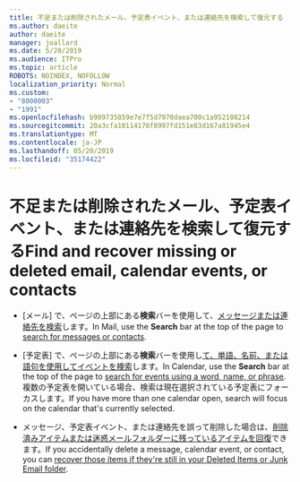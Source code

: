 ```yaml
---
title: 不足または削除されたメール、予定表イベント、または連絡先を検索して復元する
ms.author: daeite
author: daeite
manager: joallard
ms.date: 5/20/2019
ms.audience: ITPro
ms.topic: article
ROBOTS: NOINDEX, NOFOLLOW
localization_priority: Normal
ms.custom:
- "8000003"
- "1991"
ms.openlocfilehash: b909735859e7e7f5d7970daea700c1a952108214
ms.sourcegitcommit: 20a3cfa10114176f8997fd151e83d167a81945e4
ms.translationtype: MT
ms.contentlocale: ja-JP
ms.lasthandoff: 05/20/2019
ms.locfileid: "35174422"
---
```

# <a name="find-and-recover-missing-or-deleted-email-calendar-events-or-contacts"></a><span data-ttu-id="ffb07-102">不足または削除されたメール、予定表イベント、または連絡先を検索して復元する</span><span class="sxs-lookup"><span data-stu-id="ffb07-102">Find and recover missing or deleted email, calendar events, or contacts</span></span>

- <span data-ttu-id="ffb07-103">[メール] で、ページの上部にある**検索**バーを使用して、[メッセージまたは連絡先を検索](https://support.office.com/article/b27e5eb7-3255-4c61-bf16-1c6a16bc2e6b)します。</span><span class="sxs-lookup"><span data-stu-id="ffb07-103">In Mail, use the **Search** bar at the top of the page to [search for messages or contacts](https://support.office.com/article/b27e5eb7-3255-4c61-bf16-1c6a16bc2e6b).</span></span>

- <span data-ttu-id="ffb07-104">[予定表] で、ページの上部にある**検索**バーを使用し[て、単語、名前、または語句を使用してイベントを検索](https://support.office.com/article/d587aaec-fb2c-4f6f-aee1-0df1fc591477)します。</span><span class="sxs-lookup"><span data-stu-id="ffb07-104">In Calendar, use the **Search** bar at the top of the page to [search for events using a word, name, or phrase](https://support.office.com/article/d587aaec-fb2c-4f6f-aee1-0df1fc591477).</span></span> <span data-ttu-id="ffb07-105">複数の予定表を開いている場合、検索は現在選択されている予定表にフォーカスします。</span><span class="sxs-lookup"><span data-stu-id="ffb07-105">If you have more than one calendar open, search will focus on the calendar that's currently selected.</span></span>

- <span data-ttu-id="ffb07-106">メッセージ、予定表イベント、または連絡先を誤って削除した場合は、[削除済みアイテムまたは迷惑メールフォルダーに残っているアイテムを回復](https://support.office.com/article/a8ca78ac-4721-4066-95dd-571842e9fb11)できます。</span><span class="sxs-lookup"><span data-stu-id="ffb07-106">If you accidentally delete a message, calendar event, or contact, you can [recover those items if they're still in your Deleted Items or Junk Email folder](https://support.office.com/article/a8ca78ac-4721-4066-95dd-571842e9fb11).</span></span>